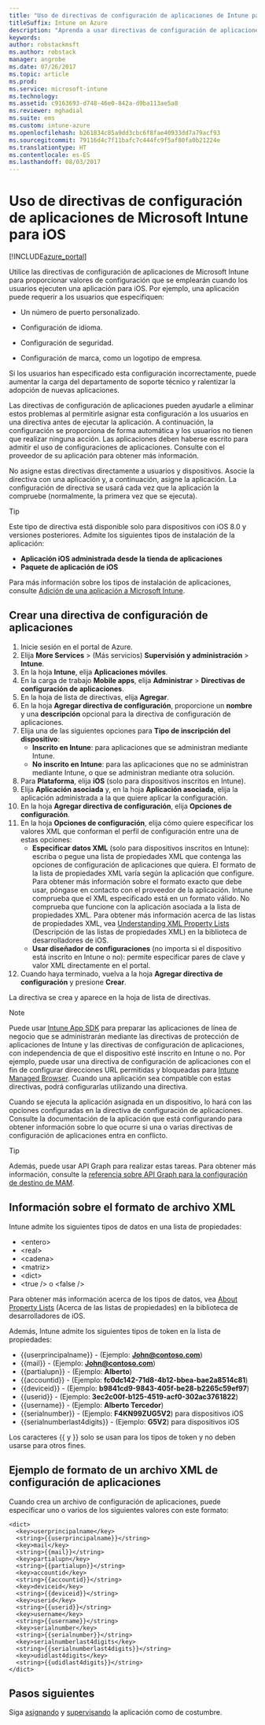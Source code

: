 ```yaml
---
title: "Uso de directivas de configuración de aplicaciones de Intune para iOS"
titleSuffix: Intune on Azure
description: "Aprenda a usar directivas de configuración de aplicaciones para proporcionar datos de configuración a una aplicación de iOS, cuando se ejecuta."
keywords: 
author: robstackmsft
ms.author: robstack
manager: angrobe
ms.date: 07/26/2017
ms.topic: article
ms.prod: 
ms.service: microsoft-intune
ms.technology: 
ms.assetid: c9163693-d748-46e0-842a-d9ba113ae5a8
ms.reviewer: mghadial
ms.suite: ems
ms.custom: intune-azure
ms.openlocfilehash: b261834c85a9dd3cbc6f8fae40933dd7a79acf93
ms.sourcegitcommit: 79116d4c7f11bafc7c444fc9f5af80fa0b21224e
ms.translationtype: HT
ms.contentlocale: es-ES
ms.lasthandoff: 08/03/2017
---
```

# <a name="how-to-use-microsoft-intune-app-configuration-policies-for-ios"></a>Uso de directivas de configuración de aplicaciones de Microsoft Intune para iOS

[!INCLUDE[azure_portal](./includes/azure_portal.md)]

Utilice las directivas de configuración de aplicaciones de Microsoft Intune para proporcionar valores de configuración que se emplearán cuando los usuarios ejecuten una aplicación para iOS. Por ejemplo, una aplicación puede requerir a los usuarios que especifiquen:

-   Un número de puerto personalizado.

-   Configuración de idioma.

-   Configuración de seguridad.

-   Configuración de marca, como un logotipo de empresa.

Si los usuarios han especificado esta configuración incorrectamente, puede aumentar la carga del departamento de soporte técnico y ralentizar la adopción de nuevas aplicaciones.

Las directivas de configuración de aplicaciones pueden ayudarle a eliminar estos problemas al permitirle asignar esta configuración a los usuarios en una directiva antes de ejecutar la aplicación. A continuación, la configuración se proporciona de forma automática y los usuarios no tienen que realizar ninguna acción. Las aplicaciones deben haberse escrito para admitir el uso de configuraciones de aplicaciones. Consulte con el proveedor de su aplicación para obtener más información.

No asigne estas directivas directamente a usuarios y dispositivos. Asocie la directiva con una aplicación y, a continuación, asigne la aplicación. La configuración de directiva se usará cada vez que la aplicación la compruebe (normalmente, la primera vez que se ejecuta).

> [!TIP]
> Este tipo de directiva está disponible solo para dispositivos con iOS 8.0 y versiones posteriores. Admite los siguientes tipos de instalación de la aplicación:
>
> -   **Aplicación iOS administrada desde la tienda de aplicaciones**
> -   **Paquete de aplicación de iOS**
>
> Para más información sobre los tipos de instalación de aplicaciones, consulte [Adición de una aplicación a Microsoft Intune](apps-add.md).

## <a name="create-an-app-configuration-policy"></a>Crear una directiva de configuración de aplicaciones
1.  Inicie sesión en el portal de Azure.
2.  Elija **More Services** >  (Más servicios) **Supervisión y administración** > **Intune**.
3.  En la hoja **Intune**, elija **Aplicaciones móviles**.
4.  En la carga de trabajo **Mobile apps**, elija **Administrar** > **Directivas de configuración de aplicaciones**.
5.  En la hoja de lista de directivas, elija **Agregar**.
6.  En la hoja **Agregar directiva de configuración**, proporcione un **nombre** y una **descripción** opcional para la directiva de configuración de aplicaciones.
7.  Elija una de las siguientes opciones para **Tipo de inscripción del dispositivo**:
    - **Inscrito en Intune**: para aplicaciones que se administran mediante Intune.
    - **No inscrito en Intune**: para las aplicaciones que no se administran mediante Intune, o que se administran mediante otra solución.
8.  Para **Plataforma**, elija **iOS** (solo para dispositivos inscritos en Intune).
9.  Elija **Aplicación asociada** y, en la hoja **Aplicación asociada**, elija la aplicación administrada a la que quiere aplicar la configuración.
10. En la hoja **Agregar directiva de configuración**, elija **Opciones de configuración**.
11. En la hoja **Opciones de configuración**, elija cómo quiere especificar los valores XML que conforman el perfil de configuración entre una de estas opciones:
    - **Especificar datos XML** (solo para dispositivos inscritos en Intune): escriba o pegue una lista de propiedades XML que contenga las opciones de configuración de aplicaciones que quiera. El formato de la lista de propiedades XML varía según la aplicación que configure. Para obtener más información sobre el formato exacto que debe usar, póngase en contacto con el proveedor de la aplicación.
Intune comprueba que el XML especificado está en un formato válido. No comprueba que funcione con la aplicación asociada a la lista de propiedades XML.
Para obtener más información acerca de las listas de propiedades XML, vea [Understanding XML Property Lists](https://developer.apple.com/library/ios/documentation/Cocoa/Conceptual/PropertyLists/UnderstandXMLPlist/UnderstandXMLPlist.html) (Descripción de las listas de propiedades XML) en la biblioteca de desarrolladores de iOS.
    - **Usar diseñador de configuraciones** (no importa si el dispositivo está inscrito en Intune o no): permite especificar pares de clave y valor XML directamente en el portal.
11. Cuando haya terminado, vuelva a la hoja **Agregar directiva de configuración** y presione **Crear**.

La directiva se crea y aparece en la hoja de lista de directivas.



>[!Note]
>Puede usar [Intune App SDK](https://docs.microsoft.com/intune/app-sdk-ios) para preparar las aplicaciones de línea de negocio que se administrarán mediante las directivas de protección de aplicaciones de Intune y las directivas de configuración de aplicaciones, con independencia de que el dispositivo esté inscrito en Intune o no. Por ejemplo, puede usar una directiva de configuración de aplicaciones con el fin de configurar direcciones URL permitidas y bloqueadas para [Intune Managed Browser](app-configuration-managed-browser.md). Cuando una aplicación sea compatible con estas directivas, podrá configurarlas utilizando una directiva.


Cuando se ejecuta la aplicación asignada en un dispositivo, lo hará con las opciones configuradas en la directiva de configuración de aplicaciones.
Consulte la documentación de la aplicación que está configurando para obtener información sobre lo que ocurre si una o varias directivas de configuración de aplicaciones entra en conflicto.

>[!Tip]
>Además, puede usar API Graph para realizar estas tareas. Para obtener más información, consulte la [referencia sobre API Graph para la configuración de destino de MAM](https://graph.microsoft.io/docs/api-reference/beta/api/intune_mam_targetedmanagedappconfiguration_create).


## <a name="information-about-the-xml-file-format"></a>Información sobre el formato de archivo XML

Intune admite los siguientes tipos de datos en una lista de propiedades:

- &lt;entero&gt;
- &lt;real&gt;
- &lt;cadena&gt;
- &lt;matriz&gt;
- &lt;dict&gt;
- &lt;true /&gt; o &lt;false /&gt;

Para obtener más información acerca de los tipos de datos, vea [About Property Lists](https://developer.apple.com/library/ios/documentation/Cocoa/Conceptual/PropertyLists/AboutPropertyLists/AboutPropertyLists.html) (Acerca de las listas de propiedades) en la biblioteca de desarrolladores de iOS.

Además, Intune admite los siguientes tipos de token en la lista de propiedades:
- \{\{userprincipalname\}\} - (Ejemplo: **John@contoso.com**)
- \{\{mail\}\} - (Ejemplo: **John@contoso.com**)
- \{\{partialupn\}\} - (Ejemplo: **Alberto**)
- \{\{accountid\}\} - (Ejemplo: **fc0dc142-71d8-4b12-bbea-bae2a8514c81**)
- \{\{deviceid\}\} - (Ejemplo: **b9841cd9-9843-405f-be28-b2265c59ef97**)
- \{\{userid\}\} - (Ejemplo: **3ec2c00f-b125-4519-acf0-302ac3761822**)
- \{\{username\}\} - (Ejemplo: **Alberto Tercedor**)
- \{\{serialnumber\}\} - (Ejemplo: **F4KN99ZUG5V2**) para dispositivos iOS
- \{\{serialnumberlast4digits\}\} - (Ejemplo: **G5V2**) para dispositivos iOS

Los caracteres \{\{ y \}\} solo se usan para los tipos de token y no deben usarse para otros fines.

## <a name="example-format-for-an-app-configuration-xml-file"></a>Ejemplo de formato de un archivo XML de configuración de aplicaciones

Cuando crea un archivo de configuración de aplicaciones, puede especificar uno o varios de los siguientes valores con este formato:

```
<dict>
  <key>userprincipalname</key>
  <string>{{userprincipalname}}</string>
  <key>mail</key>
  <string>{{mail}}</string>
  <key>partialupn</key>
  <string>{{partialupn}}</string>
  <key>accountid</key>
  <string>{{accountid}}</string>
  <key>deviceid</key>
  <string>{{deviceid}}</string>
  <key>userid</key>
  <string>{{userid}}</string>
  <key>username</key>
  <string>{{username}}</string>
  <key>serialnumber</key>
  <string>{{serialnumber}}</string>
  <key>serialnumberlast4digits</key>
  <string>{{serialnumberlast4digits}}</string>
  <key>udidlast4digits</key>
  <string>{{udidlast4digits}}</string>
</dict>

```

## <a name="next-steps"></a>Pasos siguientes

Siga [asignando](apps-deploy.md) y [supervisando](apps-monitor.md) la aplicación como de costumbre.